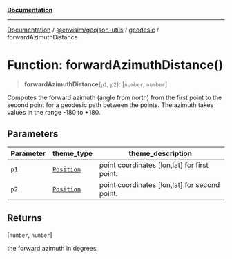 [**Documentation**](../../../../README.md)

---

[Documentation](../../../../README.md) / [@envisim/geojson-utils](../../README.md) / [geodesic](../README.md) / forwardAzimuthDistance

# Function: forwardAzimuthDistance()

> **forwardAzimuthDistance**(`p1`, `p2`): \[`number`, `number`\]

Computes the forward azimuth (angle from north) from the first point
to the second point for a geodesic path between the points.
The azimuth takes values in the range -180 to +180.

## Parameters

| Parameter | theme_type                                           | theme_description                             |
| --------- | ---------------------------------------------------- | --------------------------------------------- |
| `p1`      | [`Position`](../../geojson/type-aliases/Position.md) | point coordinates [lon,lat] for first point.  |
| `p2`      | [`Position`](../../geojson/type-aliases/Position.md) | point coordinates [lon,lat] for second point. |

## Returns

\[`number`, `number`\]

the forward azimuth in degrees.
